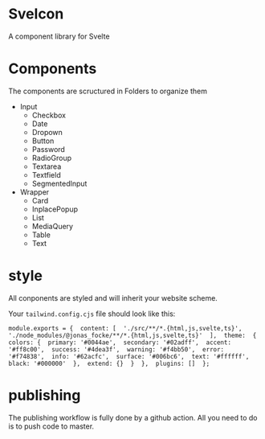 # Svelcon

A component library for Svelte

# Components

The components are scructured in Folders to organize them

- Input
  - Checkbox
  - Date
  - Dropown
  - Button
  - Password
  - RadioGroup
  - Textarea
  - Textfield
  - SegmentedInput
- Wrapper
  - Card
  - InplacePopup
  - List
  - MediaQuery
  - Table
  - Text

# style

All conponents are styled and will inherit your website scheme.

Your `tailwind.config.cjs` file should look like this:

`
module.exports = { 
  content: [ 
    './src/**/*.{html,js,svelte,ts}', 
    './node_modules/@jonas_focke/**/*.{html,js,svelte,ts}' 
  ], 
  theme: 
  { 
    colors: { 
      primary: '#0044ae', 
      secondary: '#02adff', 
      accent: '#ff8c00', 
      success: '#4dea3f', 
      warning: '#f4bb50', 
      error: '#f74838', 
      info: '#62acfc', 
      surface: '#006bc6', 
      text: '#ffffff', 
      black: '#000000' 
    }, 
    extend: {} 
    } 
  }, 
  plugins: [] 
}; `

# publishing

The publishing workflow is fully done by a github action.
All you need to do is to push code to master.